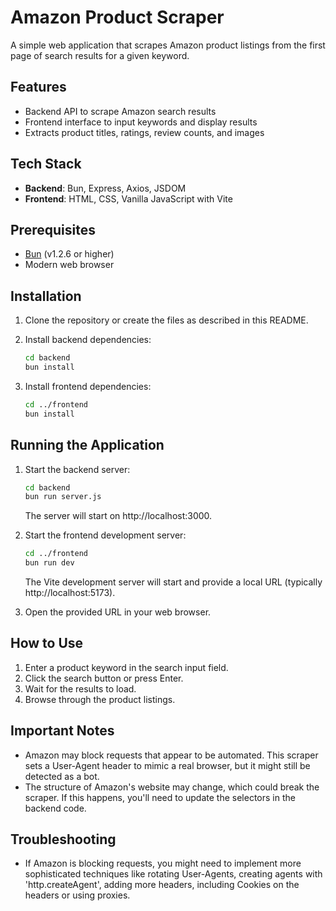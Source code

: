 # Amazon Product Scraper

A simple web application that scrapes Amazon product listings from the first page of search results for a given keyword.

## Features

- Backend API to scrape Amazon search results
- Frontend interface to input keywords and display results
- Extracts product titles, ratings, review counts, and images

## Tech Stack

- **Backend**: Bun, Express, Axios, JSDOM
- **Frontend**: HTML, CSS, Vanilla JavaScript with Vite

## Prerequisites

- [Bun](https://bun.sh/) (v1.2.6 or higher)
- Modern web browser

## Installation

1. Clone the repository or create the files as described in this README.

2. Install backend dependencies:
   ```bash
   cd backend
   bun install
   ```

3. Install frontend dependencies:
   ```bash
   cd ../frontend
   bun install
   ```

## Running the Application

1. Start the backend server:
   ```bash
   cd backend
   bun run server.js
   ```
   The server will start on http://localhost:3000.

2. Start the frontend development server:
   ```bash
   cd ../frontend
   bun run dev
   ```
   The Vite development server will start and provide a local URL (typically http://localhost:5173).

3. Open the provided URL in your web browser.

## How to Use

1. Enter a product keyword in the search input field.
2. Click the search button or press Enter.
3. Wait for the results to load.
4. Browse through the product listings.

## Important Notes

- Amazon may block requests that appear to be automated. This scraper sets a User-Agent header to mimic a real browser, but it might still be detected as a bot.
- The structure of Amazon's website may change, which could break the scraper. If this happens, you'll need to update the selectors in the backend code.

## Troubleshooting

- If Amazon is blocking requests, you might need to implement more sophisticated techniques like rotating User-Agents, creating agents with 'http.createAgent', adding more headers, including Cookies on the headers or using proxies.


